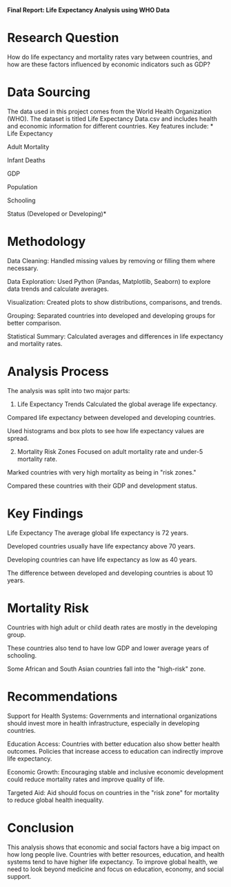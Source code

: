 **Final Report: Life Expectancy Analysis using WHO Data**

# Research Question

How do life expectancy and mortality rates vary between countries, and how are these factors influenced by economic indicators such as GDP?

# Data Sourcing
The data used in this project comes from the World Health Organization (WHO). The dataset is titled Life Expectancy Data.csv and includes health and economic information for different countries. Key features include:
*
Life Expectancy

Adult Mortality

Infant Deaths

GDP

Population

Schooling

Status (Developed or Developing)*

# Methodology
Data Cleaning: Handled missing values by removing or filling them where necessary.

Data Exploration: Used Python (Pandas, Matplotlib, Seaborn) to explore data trends and calculate averages.

Visualization: Created plots to show distributions, comparisons, and trends.

Grouping: Separated countries into developed and developing groups for better comparison.

Statistical Summary: Calculated averages and differences in life expectancy and mortality rates.

# Analysis Process
The analysis was split into two major parts:

1. Life Expectancy Trends
Calculated the global average life expectancy.

Compared life expectancy between developed and developing countries.

Used histograms and box plots to see how life expectancy values are spread.

2. Mortality Risk Zones
Focused on adult mortality rate and under-5 mortality rate.

Marked countries with very high mortality as being in "risk zones."

Compared these countries with their GDP and development status.

# Key Findings
Life Expectancy
The average global life expectancy is 72 years.

Developed countries usually have life expectancy above 70 years.

Developing countries can have life expectancy as low as 40 years.

The difference between developed and developing countries is about 10 years.

# Mortality Risk
Countries with high adult or child death rates are mostly in the developing group.

These countries also tend to have low GDP and lower average years of schooling.

Some African and South Asian countries fall into the "high-risk" zone.

# Recommendations
Support for Health Systems: Governments and international organizations should invest more in health infrastructure, especially in developing countries.

Education Access: Countries with better education also show better health outcomes. Policies that increase access to education can indirectly improve life expectancy.

Economic Growth: Encouraging stable and inclusive economic development could reduce mortality rates and improve quality of life.

Targeted Aid: Aid should focus on countries in the "risk zone" for mortality to reduce global health inequality.

# Conclusion
This analysis shows that economic and social factors have a big impact on how long people live. Countries with better resources, education, and health systems tend to have higher life expectancy. To improve global health, we need to look beyond medicine and focus on education, economy, and social support.












